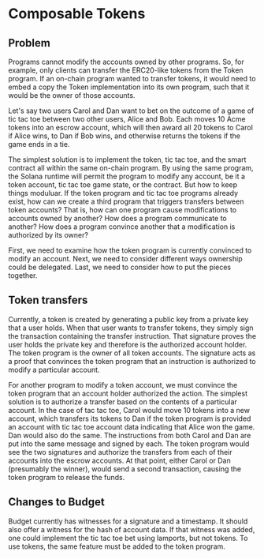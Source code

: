 # Composable Tokens

## Problem

Programs cannot modify the accounts owned by other programs. So, for example, only clients can transfer
the ERC20-like tokens from the Token program. If an on-chain program wanted to transfer tokens, it would
need to embed a copy the Token implementation into its own program, such that it would be the owner of
those accounts.

Let's say two users Carol and Dan want to bet on the outcome of a game of tic tac toe between two other
users, Alice and Bob. Each moves 10 Acme tokens into an escrow account, which will then award all 20 tokens
to Carol if Alice wins, to Dan if Bob wins, and otherwise returns the tokens if the game ends in a tie.

The simplest solution is to implement the token, tic tac toe, and the smart contract all within the same
on-chain program. By using the same program, the Solana runtime will permit the program to modify any account,
be it a token account, tic tac toe game state, or the contract. But how to keep things moduluar. If the
token program and tic tac toe programs already exist, how can we create a third program that triggers
transfers between token accounts? That is, how can one program cause modifications to accounts owned by
another? How does a program communicate to another? How does a program convince another that a modification
is authorized by its owner?

First, we need to examine how the token program is currently convinced to modify an account. Next, we
need to consider different ways ownership could be delegated. Last, we need to consider how to put the
pieces together.

## Token transfers

Currently, a token is created by generating a public key from a private key that a user holds. When
that user wants to transfer tokens, they simply sign the transaction containing the transfer instruction.
That signature proves the user holds the private key and therefore is the authorized account holder.
The token program is the owner of all token accounts. The signature acts as a proof that convinces
the token program that an instruction is authorized to modify a particular account.

For another program to modify a token account, we must convince the token program that an account
holder authorized the action. The simplest solution is to authorize a transfer based on the contents
of a particular account. In the case of tac tac toe, Carol would move 10 tokens into a new account,
which transfers its tokens to Dan if the token program is provided an account with tic tac toe
account data indicating that Alice won the game. Dan would also do the same. The instructions from
both Carol and Dan are put into the same message and signed by each. The token program would see
the two signatures and authorize the transfers from each of their accounts into the escrow accounts.
At that point, either Carol or Dan (presumably the winner), would send a second transaction, causing
the token program to release the funds.

## Changes to Budget

Budget currently has witnesses for a signature and a timestamp. It should also offer a witness for
the hash of account data. If that witness was added, one could implement the tic tac toe bet using
lamports, but not tokens. To use tokens, the same feature must be added to the token program.
